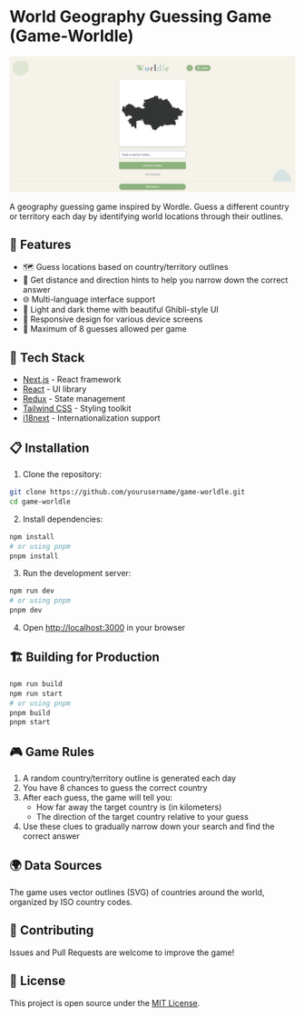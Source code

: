 # World Geography Guessing Game (Game-Worldle)

![Worldle](worldle.png)

A geography guessing game inspired by Wordle. Guess a different country or territory each day by identifying world locations through their outlines.

## 🌟 Features

- 🗺️ Guess locations based on country/territory outlines
- 🧭 Get distance and direction hints to help you narrow down the correct answer
- 🌐 Multi-language interface support
- 🌙 Light and dark theme with beautiful Ghibli-style UI
- 📱 Responsive design for various device screens
- 🔄 Maximum of 8 guesses allowed per game

## 🚀 Tech Stack

- [Next.js](https://nextjs.org/) - React framework
- [React](https://reactjs.org/) - UI library
- [Redux](https://redux.js.org/) - State management
- [Tailwind CSS](https://tailwindcss.com/) - Styling toolkit
- [i18next](https://www.i18next.com/) - Internationalization support

## 📋 Installation

1. Clone the repository:
```bash
git clone https://github.com/yourusername/game-worldle.git
cd game-worldle
```

2. Install dependencies:
```bash
npm install
# or using pnpm
pnpm install
```

3. Run the development server:
```bash
npm run dev
# or using pnpm
pnpm dev
```

4. Open [http://localhost:3000](http://localhost:3000) in your browser

## 🏗️ Building for Production

```bash
npm run build
npm run start
# or using pnpm
pnpm build
pnpm start
```

## 🎮 Game Rules

1. A random country/territory outline is generated each day
2. You have 8 chances to guess the correct country
3. After each guess, the game will tell you:
   - How far away the target country is (in kilometers)
   - The direction of the target country relative to your guess
4. Use these clues to gradually narrow down your search and find the correct answer

## 🌍 Data Sources

The game uses vector outlines (SVG) of countries around the world, organized by ISO country codes.

## 🤝 Contributing

Issues and Pull Requests are welcome to improve the game!

## 📄 License

This project is open source under the [MIT License](License).
